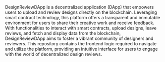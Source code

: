 DesignReviewDApp is a decentralized application (DApp) that empowers users to upload and review designs directly on the blockchain. Leveraging smart contract technology, this platform offers a transparent and immutable environment for users to share their creative work and receive feedback. With functionalities to interact with smart contracts, upload designs, leave reviews, and fetch and display data from the blockchain, DesignReviewDApp aims to foster a vibrant community of designers and reviewers. This repository contains the frontend logic required to navigate and utilize the platform, providing an intuitive interface for users to engage with the world of decentralized design reviews.